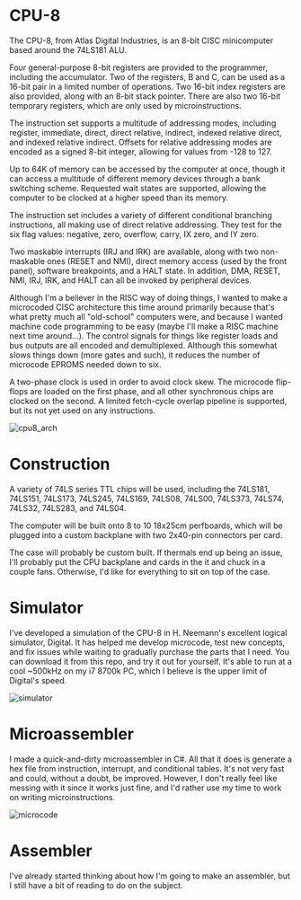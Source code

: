 # CPU-8
The CPU-8, from Atlas Digital Industries, is an 8-bit CISC minicomputer based around the 74LS181 ALU.

Four general-purpose 8-bit registers are provided to the programmer, including the accumulator. Two of the registers, B and C, can be used as a 16-bit pair in a limited number of 
operations. Two 16-bit index registers are also provided, along with an 8-bit stack pointer. There are also two 16-bit temporary registers, which are only used by microinstructions.

The instruction set supports a multitude of addressing modes, including register, immediate, direct, direct relative, indirect, indexed relative direct, and indexed relative
indirect. Offsets for relative addressing modes are encoded as a signed 8-bit integer, allowing for values from -128 to 127.

Up to 64K of memory can be accessed by the computer at once, though it can access a multitude of different memory devices through a bank switching scheme. Requested wait states are
supported, allowing the computer to be clocked at a higher speed than its memory.

The instruction set includes a variety of different conditional branching instructions, all making use of direct relative addressing. They test for the six flag values: negative,
zero, overflow, carry, IX zero, and IY zero.

Two maskable interrupts (IRJ and IRK) are available, along with two non-maskable ones (RESET and NMI), direct memory access (used by the front panel), software breakpoints, and
a HALT state. In addition, DMA, RESET, NMI, IRJ, IRK, and HALT can all be invoked by peripheral devices.

Although I'm a believer in the RISC way of doing things, I wanted to make a microcoded CISC architecture this time around primarily because that's what pretty much all "old-school" computers were, and because I wanted machine code programming to be easy (maybe I'll make a RISC machine next time around...). The control signals for things like register loads and bus outputs are all encoded and demultiplexed. Although this somewhat slows things down (more gates and such), it reduces the number of microcode EPROMS needed down to six. 

A two-phase clock is used in order to avoid clock skew. The microcode flip-flops are loaded on the first phase, and all other synchronous chips are clocked on the second. A limited fetch-cycle overlap pipeline is supported, but its not yet used on any instructions.

![cpu8_arch](https://user-images.githubusercontent.com/83188735/120168086-57b94b00-c1b3-11eb-84ce-eec87e9da384.png)


# Construction

A variety of 74LS series TTL chips will be used, including the 74LS181, 74LS151, 74LS173, 74LS245, 74LS169, 74LS08, 74LS00, 74LS373, 74LS74, 74LS32, 74LS283, and 74LS04.

The computer will be built onto 8 to 10 18x25cm perfboards, which will be plugged into a custom backplane with two 2x40-pin connectors per card.

The case will probably be custom built. If thermals end up being an issue, I'll probably put the CPU backplane and cards in the it and chuck in a couple fans. Otherwise, I'd like for everything to sit on top of the case.


# Simulator

I've developed a simulation of the CPU-8 in H. Neemann's excellent logical simulator, Digital. It has helped me develop microcode, test new concepts, and fix issues while waiting to gradually purchase the parts that I need. You can download it from this repo, and try it out for yourself. It's able to run at a cool ~500kHz on my i7 8700k PC, which I believe is the upper limit of Digital's speed.

![simulator](https://user-images.githubusercontent.com/83188735/120168736-0e1d3000-c1b4-11eb-9012-773b9390b32b.PNG)


# Microassembler

I made a quick-and-dirty microassembler in C#. All that it does is generate a hex file from instruction, interrupt, and conditional tables. It's not very fast and could, without a doubt, be improved. However, I don't really feel like messing with it since it works just fine, and I'd rather use my time to work on writing microinstructions.

![microcode](https://user-images.githubusercontent.com/83188735/120169750-1f1a7100-c1b5-11eb-83d4-35332b8ff821.PNG)


# Assembler

I've already started thinking about how I'm going to make an assembler, but I still have a bit of reading to do on the subject.
